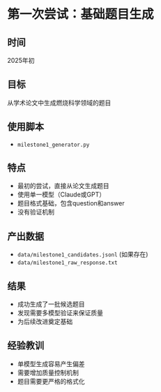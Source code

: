 # 第一次尝试：基础题目生成

## 时间
2025年初

## 目标
从学术论文中生成燃烧科学领域的题目

## 使用脚本
- `milestone1_generator.py`

## 特点
- 最初的尝试，直接从论文生成题目
- 使用单一模型（Claude或GPT）
- 题目格式基础，包含question和answer
- 没有验证机制

## 产出数据
- `data/milestone1_candidates.jsonl` (如果存在)
- `data/milestone1_raw_response.txt`

## 结果
- 成功生成了一批候选题目
- 发现需要多模型验证来保证质量
- 为后续改进奠定基础

## 经验教训
- 单模型生成容易产生偏差
- 需要增加质量控制机制
- 题目需要更严格的格式化
